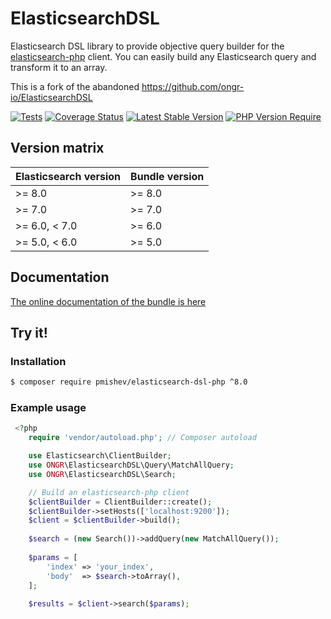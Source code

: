 # ElasticsearchDSL

Elasticsearch DSL library to provide objective query builder for the [elasticsearch-php](https://github.com/elastic/elasticsearch-php) client. 
You can easily build any Elasticsearch query and transform it to an array.

This is a fork of the abandoned https://github.com/ongr-io/ElasticsearchDSL

[![Tests](https://github.com/pmishev/elasticsearch-dsl-php/actions/workflows/phpunit.yml/badge.svg)](https://github.com/pmishev/elasticsearch-dsl-php/actions/workflows/phpunit.yml)
[![Coverage Status](https://coveralls.io/repos/github/pmishev/elasticsearch-dsl-php/badge.svg?branch=8.0)](https://coveralls.io/github/pmishev/elasticsearch-dsl-php?branch=8.0)
[![Latest Stable Version](http://poser.pugx.org/pmishev/elasticsearch-dsl-php/v)](https://packagist.org/packages/pmishev/elasticsearch-dsl-php)
[![PHP Version Require](http://poser.pugx.org/pmishev/elasticsearch-dsl-php/require/php)](https://packagist.org/packages/pmishev/elasticsearch-dsl-php)

## Version matrix

| Elasticsearch version | Bundle version |
|-----------------------|----------------|
| >= 8.0                | >= 8.0         |
| >= 7.0                | >= 7.0         |
| >= 6.0, < 7.0         | >= 6.0         |
| >= 5.0, < 6.0         | >= 5.0         |

## Documentation

[The online documentation of the bundle is here](docs/index.md)

## Try it!

### Installation

```bash
$ composer require pmishev/elasticsearch-dsl-php ^8.0
```

### Example usage

```php
 <?php
    require 'vendor/autoload.php'; // Composer autoload

    use Elasticsearch\ClientBuilder;
    use ONGR\ElasticsearchDSL\Query\MatchAllQuery;
    use ONGR\ElasticsearchDSL\Search;

    // Build an elasticsearch-php client
    $clientBuilder = ClientBuilder::create();
    $clientBuilder->setHosts(['localhost:9200']);
    $client = $clientBuilder->build();
    
    $search = (new Search())->addQuery(new MatchAllQuery());
    
    $params = [
        'index' => 'your_index',
        'body'  => $search->toArray(),
    ];
    
    $results = $client->search($params);
```

